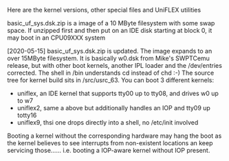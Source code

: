 Here are the kernel versions, other special files and UniFLEX utilities

basic_uf_sys.dsk.zip is a image of a 10 MByte filesystem with some swap space. If unzipped first and then
put on an IDE disk starting at block 0, it may boot in an CPU09XXX system

[2020-05-15]
basic_uf_sys.dsk.zip is updated. The image expands to an over 15MByte filesystem. It is basically w0.dsk from Mike's SWPTCemu release, but with other boot kernels, another IPL loader and the /dev/entries corrected.
The shell in /bin understands cd instead of chd :-)
The source tree for kernel build sits in /src/usrc_63.
You can boot 3 different kernels:
* uniflex, an IDE kernel that supports tty00 up to tty08, and drives w0 up to w7
* uniflex2, same a above but additionally handles an IOP and tty09 up totty16
* uniflex9, thsi one drops directly into a shell, no /etc/init involved

Booting a kernel without the corresponding hardware may hang the boot as the kernel believes to see interrupts
from non-existent locations an keep servicing those...... i.e. booting a IOP-aware kernel without IOP present.

